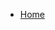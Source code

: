 <!-- docs/_sidebar.md -->

* [Home](/)
<!-- * [Teste](teste.md "The greatest guide in the world") -->
